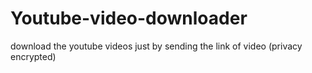 # Youtube-video-downloader
download the youtube videos just by sending the link of video (privacy encrypted)
